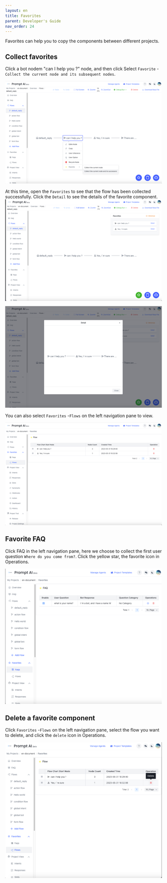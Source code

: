 ```yaml
---
layout: en
title: Favorites
parent: Developer's Guide
nav_order: 24
---
```

Favorites can help you to copy the components between different projects.

<!---
## Favorite single node
Open the `Favorites` to see the collection. Click the `Details` to see the details of the favorite node. 
![04-favorite](/assets/images/tutorial/favorite/04-favorite.png)

![05-favorite](/assets/images/tutorial/favorite/05-favorite.png)

You can also click `Favorites` -`Flows `on the left pane to check. 

![06-favorite](/assets/images/tutorial/favorite/06-favorite.png)

--->

## Collect favorites 
Click a bot nodem "can I help you ?" node, and then click Select `Favorite` - `Collect the current node and its subsequent nodes`.

![01-favorite](/assets/images/tutorial/favorite/01-favorite.png)

At this time, open the `Favorites` to see that the flow has been collected successfully. Click the `Detail` to see the details of the favorite component. 
![02-favorite](/assets/images/tutorial/favorite/02-favorite.png)

![03-favorite](/assets/images/tutorial/favorite/03-favorite.png)

You can also select `Favorites` -`Flows` on the left navigation pane to view. 

![06-favorite](/assets/images/tutorial/favorite/06-favorite.png)

## Favorite FAQ
Click FAQ in the left navigation pane, here we choose to collect the first user question `Where do you come from?`. Click the yellow star, the favorite icon in Operations. 

![09-favorite](/assets/images/tutorial/favorite/09-favorite.png)

## Delete a favorite component
Click `Favorites` -`Flows` on the left navigation pane, select the flow you want to delete, and click the `delete` icon in Operations. 

![07-favorite](/assets/images/tutorial/favorite/07-favorite.png)

<!--- 
## Cancel Favorite FAQ
Click the `Favorites` -`Flows`on the left, select the node you want to cancel the collection, and click the `Operation` icon to cancel the collection
![08-favorite](/assets/images/tutorial/favorite/08-favorite.png)
--->

